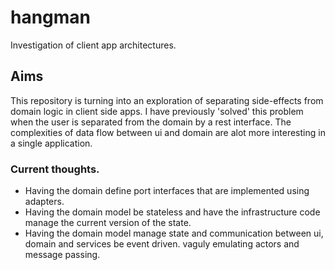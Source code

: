 # hangman
Investigation of client app architectures.

## Aims
This repository is turning into an exploration of separating side-effects from domain logic in client side apps.
I have previously 'solved' this problem when the user is separated from the domain by a rest interface.
The complexities of data flow between ui and domain are alot more interesting in a single application.

### Current thoughts.
- Having the domain define port interfaces that are implemented using adapters.
- Having the domain model be stateless and have the infrastructure code manage the current version of the state.
- Having the domain model manage state and communication between ui, domain and services be event driven. vaguly emulating actors and message passing.
